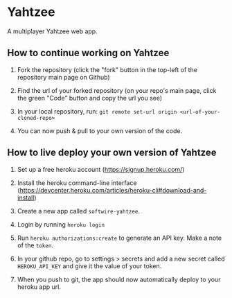 # Yahtzee

A multiplayer Yahtzee web app.

## How to continue working on Yahtzee

1. Fork the repository (click the "fork" button in the top-left of the repository main page on Github)

2. Find the url of your forked repository (on your repo's main page, click the green "Code" button and copy the url you see)

3. In your local repository, run: `git remote set-url origin <url-of-your-cloned-repo>`

4. You can now push & pull to your own version of the code.

## How to live deploy your own version of Yahtzee

1. Set up a free heroku account (https://signup.heroku.com/)

2. Install the heroku command-line interface (https://devcenter.heroku.com/articles/heroku-cli#download-and-install)

3. Create a new app called `softwire-yahtzee`.

4. Login by running `heroku login`

5. Run `heroku authorizations:create` to generate an API key. Make a note of the `token`.

6. In your github repo, go to settings > secrets and add a new secret called `HEROKU_API_KEY` and give it the value of your token.

7. When you push to git, the app should now automatically deploy to your heroku app url.
